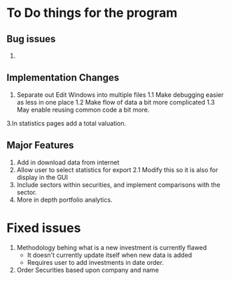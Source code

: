 # To Do things for the program


## Bug issues

1. 

## Implementation Changes

1. Separate out Edit Windows into multiple files
	1.1 Make debugging easier as less in one place
	1.2 Make flow of data a bit more complicated 
	1.3 May enable reusing common code a bit more.

3.In statistics pages add a total valuation.

## Major Features

1. Add in download data from internet
2. Allow user to select statistics for export
	2.1 Modify this so it is also for display in the GUI
3. Include sectors within securities, and implement comparisons with the sector.
4. More in depth portfolio analytics.

# Fixed issues

1. Methodology behing what is a new investment is currently flawed
	- It doesn't currently update itself when new data is added
	- Requires user to add investments in date order.
2. Order Securities based upon company and name